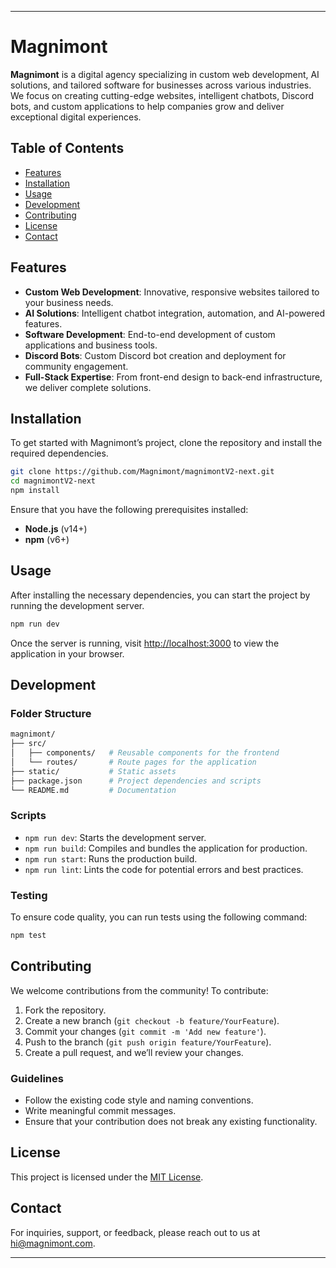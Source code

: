 
---

# Magnimont

**Magnimont** is a digital agency specializing in custom web development, AI solutions, and tailored software for businesses across various industries. We focus on creating cutting-edge websites, intelligent chatbots, Discord bots, and custom applications to help companies grow and deliver exceptional digital experiences.

## Table of Contents

- [Features](#features)
- [Installation](#installation)
- [Usage](#usage)
- [Development](#development)
- [Contributing](#contributing)
- [License](#license)
- [Contact](#contact)

## Features

- **Custom Web Development**: Innovative, responsive websites tailored to your business needs.
- **AI Solutions**: Intelligent chatbot integration, automation, and AI-powered features.
- **Software Development**: End-to-end development of custom applications and business tools.
- **Discord Bots**: Custom Discord bot creation and deployment for community engagement.
- **Full-Stack Expertise**: From front-end design to back-end infrastructure, we deliver complete solutions.

## Installation

To get started with Magnimont’s project, clone the repository and install the required dependencies.

```bash
git clone https://github.com/Magnimont/magnimontV2-next.git
cd magnimontV2-next
npm install
```

Ensure that you have the following prerequisites installed:
- **Node.js** (v14+)
- **npm** (v6+)

## Usage

After installing the necessary dependencies, you can start the project by running the development server.

```bash
npm run dev
```

Once the server is running, visit [http://localhost:3000](http://localhost:3000) to view the application in your browser.

## Development

### Folder Structure

```bash
magnimont/
├── src/
│   ├── components/   # Reusable components for the frontend
│   └── routes/       # Route pages for the application    
├── static/           # Static assets
├── package.json      # Project dependencies and scripts
└── README.md         # Documentation
```

### Scripts

- `npm run dev`: Starts the development server.
- `npm run build`: Compiles and bundles the application for production.
- `npm run start`: Runs the production build.
- `npm run lint`: Lints the code for potential errors and best practices.

### Testing

To ensure code quality, you can run tests using the following command:

```bash
npm test
```

## Contributing

We welcome contributions from the community! To contribute:

1. Fork the repository.
2. Create a new branch (`git checkout -b feature/YourFeature`).
3. Commit your changes (`git commit -m 'Add new feature'`).
4. Push to the branch (`git push origin feature/YourFeature`).
5. Create a pull request, and we’ll review your changes.

### Guidelines

- Follow the existing code style and naming conventions.
- Write meaningful commit messages.
- Ensure that your contribution does not break any existing functionality.

## License

This project is licensed under the [MIT License](LICENSE).

## Contact

For inquiries, support, or feedback, please reach out to us at [hi@magnimont.com](mailto:hi@magnimont.com).

---
